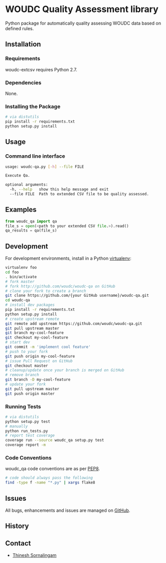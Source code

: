 # WOUDC Quality Assessment library

Python package for automatically quality assessing WOUDC data based on defined rules.

## Installation

### Requirements

woudc-extcsv requires Python 2.7.

### Dependencies

None.

### Installing the Package

```bash
# via distutils
pip install -r requirements.txt
python setup.py install
```

## Usage

### Command line interface
```bash
usage: woudc-qa.py [-h] --file FILE

Execute Qa.

optional arguments:
  -h, --help   show this help message and exit
  --file FILE  Path to extended CSV file to be quality assessed.
```

## Examples
```python
from woudc_qa import qa
file_s = open(<path to your extended CSV file.>).read()
qa_results = qa(file_s)
```


## Development

For development environments, install
in a Python [virtualenv](http://virtualenv.org):

```bash
virtualenv foo
cd foo
. bin/activate
# fork master
# fork http://github.com/woudc/woudc-qa on GitHub
# clone your fork to create a branch
git clone https://github.com/{your GitHub username}/woudc-qa.git
cd woudc-qa
# install dev packages
pip install -r requirements.txt
python setup.py install
# create upstream remote
git remote add upstream https://github.com/woudc/woudc-qa.git
git pull upstream master
git branch my-cool-feature
git checkout my-cool-feature
# start dev
git commit -m 'implement cool feature'
# push to your fork
git push origin my-cool-feature
# issue Pull Request on GitHub
git checkout master
# cleanup/update once your branch is merged on GitHub
# remove branch
git branch -D my-cool-feature
# update your fork
git pull upstream master
git push origin master
```

### Running Tests

```bash
# via distutils
python setup.py test
# manually
python run_tests.py
# report test coverage
coverage run --source woudc_qa setup.py test
coverage report -m
```

### Code Conventions

woudc_qa code conventions are as per
[PEP8](https://www.python.org/dev/peps/pep-0008).

```bash
# code should always pass the following
find -type f -name "*.py" | xargs flake8
```

## Issues

All bugs, enhancements and issues are managed on
[GitHub](https://github.com/woudc/woudc-qa/issues).

## History

## Contact

* [Thinesh Sornalingam](http://geds20-sage20.ssc-spc.gc.ca/en/GEDS20/?pgid=015&dn=CN%3Dthinesh.sornalingam%40canada.ca%2COU%3DDAT-GES%2COU%3DMON-STR%2COU%3DMON-DIR%2COU%3DMSCB-DGSMC%2COU%3DDMO-CSM%2COU%3DEC-EC%2CO%3DGC%2CC%3DCA)
